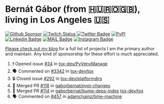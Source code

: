 # Bernát Gábor (from 🇭🇺🇷🇴🇬🇧), living in Los Angeles 🇺🇸

[![Github Sponsor](https://img.shields.io/static/v1?label=Sponsor&message=%E2%9D%A4&logo=GitHub&link=https://github.com/sponsors/gaborbernat&style=flat-square)](https://github.com/sponsors/gaborbernat)
[![Twitch Status](https://img.shields.io/twitch/status/gaborbernat?style=flat-square)](https://www.twitch.tv/gaborbernat)
[![Twitter Badge](https://img.shields.io/badge/-@gjbernat-1ca0f1?style=flat-square&labelColor=1ca0f1&logo=twitter&logoColor=white&link=https://twitter.com/gjbernat)](https://twitter.com/gjbernat)
[![PyPI](https://img.shields.io/badge/-gaborbernat-0073b7?style=flat-square&logo=Python&logoColor=white&link=https://pypi.org/user/gaborbernat/)](https://pypi.org/user/gaborbernat/)
[![Linkedin Badge](https://img.shields.io/badge/-gaborbernat-blue?style=flat-square&logo=Linkedin&logoColor=white&link=https://www.linkedin.com/in/gaborbernat/)](https://www.linkedin.com/in/gaborbernat/)
[![MAIL Badge](https://img.shields.io/badge/-gaborjbernat@gmail.com-c14438?style=flat-square&logo=Gmail&logoColor=white&link=mailto:gaborjbernat@gmail.com)](mailto:gaborjbernat@gmail.com)
[![Instagram Badge](https://img.shields.io/badge/-@gabor__bernat-845EC2?style=flat-square&labelColor=white&logo=Instagram&link=https://instagram.com/gabor_bernat/)](https://instagram.com/gabor_bernat)

[Please check out my blog](https://bernat.tech/about/) for a full list of projects I am the primary author and maintain.
Any kind of sponsorship for these effort is much appreciated.

<!--START_SECTION:activity-->

1. ❗ Opened issue [#34](https://github.com/tox-dev/PyVenvManage/issues/34) in [tox-dev/PyVenvManage](https://github.com/tox-dev/PyVenvManage)
2. 🗣 Commented on [#3342](https://github.com/tox-dev/tox/pull/3342#issuecomment-2341448104) in [tox-dev/tox](https://github.com/tox-dev/tox)
3. 🔒 Closed issue [#292](https://github.com/tox-dev/platformdirs/issues/292) in [tox-dev/platformdirs](https://github.com/tox-dev/platformdirs)
4. 🎉 Merged PR [#118](https://github.com/gaborbernat/pypi-changes/pull/118) in [gaborbernat/pypi-changes](https://github.com/gaborbernat/pypi-changes)
5. 🎉 Merged PR [#114](https://github.com/gaborbernat/bump-deps-index/pull/114) in [gaborbernat/bump-deps-index](https://github.com/gaborbernat/bump-deps-index)
   [tox-dev/tox](https://github.com/tox-dev/tox)
5. 🗣 Commented on [#457](https://github.com/adamchainz/time-machine/pull/457#issuecomment-2197730644) in
[adamchainz/time-machine](https://github.com/adamchainz/time-machine)
<!--END_SECTION:activity-->
